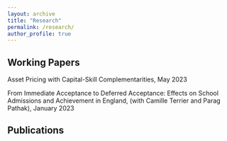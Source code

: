 ```yaml
---
layout: archive
title: "Research"
permalink: /research/
author_profile: true
---
```


## Working Papers

Asset Pricing with Capital-Skill Complementarities, May 2023 

From Immediate Acceptance to Deferred Acceptance: Effects on School Admissions and Achievement in
England, (with Camille Terrier and Parag Pathak), January 2023

## Publications


<!-- {% if author.googlescholar %}
  You can also find my articles on <u><a href="{{author.googlescholar}}">my Google Scholar profile</a>.</u>
{% endif %}

{% include base_path %}

{% for post in site.publications reversed %}
  {% include archive-single.html %}
{% endfor %} -->
